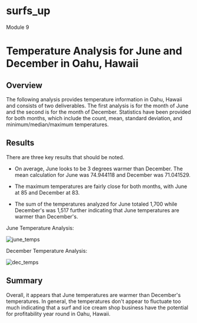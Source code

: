 # surfs_up
Module 9

# Temperature Analysis for June and December in Oahu, Hawaii

## Overview

The following analysis provides temperature information in Oahu, Hawaii and consists of two deliverables.  The first analysis is for the month of June and the second is for the month of December.  Statistics have been provided for both months, which include the count, mean, standard deviation, and minimum/median/maximum temperatures.

## Results

There are three key results that should be noted.

* On average, June looks to be 3 degrees warmer than December. The mean calculation for June was 74.944118 and December was 71.041529.

*  The maximum temperatures are fairly close for both months, with June at 85 and December at 83.

* The sum of the temperatures analyzed for June totaled 1,700 while December's was 1,517 further indicating that June temperatures are warmer than December's.

June Temperature Analysis:

![june_temps](https://user-images.githubusercontent.com/90632470/142466001-512548c4-bb71-46b2-942b-cd407dd7ae93.png)

December Temperature Analysis:

![dec_temps](https://user-images.githubusercontent.com/90632470/142466043-d93e894e-fdae-4336-8624-9755c7a26bb9.png)

## Summary

Overall, it appears that June temperatures are warmer than December's temperatures.  In general, the temperatures don't appear to fluctuate too much indicating that a surf and ice cream shop business have the potential for profitability year round in Oahu, Hawaii.

